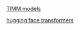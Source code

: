 
[TIMM models](https://rwightman.github.io/pytorch-image-models/)

[hugging face transformers](https://huggingface.co/)
